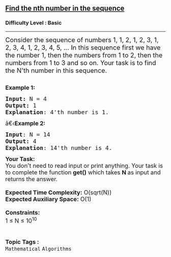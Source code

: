 <h2><a href="https://practice.geeksforgeeks.org/problems/find-the-nth-number-in-the-sequence2245/1?page=1&difficulty[]=0&status[]=unsolved&sortBy=submissions">Find the nth number in the sequence</a></h2><h3>Difficulty Level : Basic</h3><hr><div class="problems_problem_content__Xm_eO"><p><span style="font-size:20px">Consider the sequence of numbers 1, 1, 2, 1, 2, 3, 1, 2, 3, 4, 1, 2, 3, 4, 5, ... In this sequence first we have the number 1, then the numbers from 1 to 2, then the numbers from 1 to 3 and so on. Your task is to find the N'th number in this sequence.</span><br>
&nbsp;</p>

<p><span style="font-size:18px"><strong>Example 1:</strong></span></p>

<pre><span style="font-size:18px"><strong>Input: </strong>N = 4
<strong>Output:</strong> 1
<strong>Explanation</strong>: 4'th number is 1. </span></pre>

<p><span style="font-size:18px">â€‹<strong>Example 2:</strong></span></p>

<pre><span style="font-size:18px"><strong>Input</strong>: N = 14
<strong>Output:</strong> 4
<strong>Explanation</strong>: 14'th number is 4.</span></pre>

<p><span style="font-size:18px"><strong>Your Task:&nbsp;&nbsp;</strong><br>
You don't need to read input or print anything. Your task is to complete the function&nbsp;<strong>get()</strong>&nbsp;which takes <strong>N&nbsp;</strong>as input&nbsp;and returns the answer.<br>
<br>
<strong>Expected Time Complexity:</strong>&nbsp;O(sqrt(N))<br>
<strong>Expected Auxiliary Space:</strong>&nbsp;O(1)<br>
<br>
<strong>Constraints:</strong><br>
1 ≤ N ≤ 10<sup>10</sup></span></p>
</div><br><p><span style=font-size:18px><strong>Topic Tags : </strong><br><code>Mathematical</code>&nbsp;<code>Algorithms</code>&nbsp;
